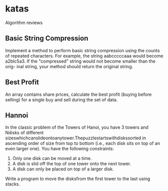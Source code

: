 # katas

Algorithm reviews

## Basic String Compression

Implement a method to perform basic string compression using the counts of repeated characters. For example, the string aabcccccaaa would become a2blc5a3. If the "compressed" string would not become smaller than the orig- inal string, your method should return the original string.

## Best Profit

An array contains share prices, calculate the best profit (buying before selling) for a single buy and sell during the set of data.

## Hannoi

In the classic problem of the Towers of Hanoi, you have 3 towers and Ndisks of different sizeswhichcanslideontoanytower.Thepuzzlestartswithdiskssorted in ascending order of size from top to bottom (i.e., each disk sits on top of an even larger one). You have the following constraints:

1. Only one disk can be moved at a time.
2. A disk is slid off the top of one tower onto the next tower.
3. A disk can only be placed on top of a larger disk.

Write a program to move the disksfrom the first tower to the last using stacks.
